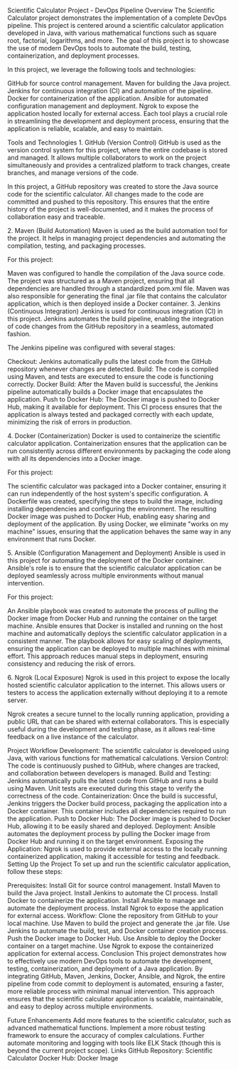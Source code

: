 Scientific Calculator Project - DevOps Pipeline Overview The Scientific
Calculator project demonstrates the implementation of a complete DevOps
pipeline. This project is centered around a scientific calculator
application developed in Java, with various mathematical functions such
as square root, factorial, logarithms, and more. The goal of this
project is to showcase the use of modern DevOps tools to automate the
build, testing, containerization, and deployment processes.

In this project, we leverage the following tools and technologies:

GitHub for source control management. Maven for building the Java
project. Jenkins for continuous integration (CI) and automation of the
pipeline. Docker for containerization of the application. Ansible for
automated configuration management and deployment. Ngrok to expose the
application hosted locally for external access. Each tool plays a
crucial role in streamlining the development and deployment process,
ensuring that the application is reliable, scalable, and easy to
maintain.

Tools and Technologies 1. GitHub (Version Control) GitHub is used as the
version control system for this project, where the entire codebase is
stored and managed. It allows multiple collaborators to work on the
project simultaneously and provides a centralized platform to track
changes, create branches, and manage versions of the code.

In this project, a GitHub repository was created to store the Java
source code for the scientific calculator. All changes made to the code
are committed and pushed to this repository. This ensures that the
entire history of the project is well-documented, and it makes the
process of collaboration easy and traceable.

2\. Maven (Build Automation) Maven is used as the build automation tool
for the project. It helps in managing project dependencies and
automating the compilation, testing, and packaging processes.

For this project:

Maven was configured to handle the compilation of the Java source code.
The project was structured as a Maven project, ensuring that all
dependencies are handled through a standardized pom.xml file. Maven was
also responsible for generating the final .jar file that contains the
calculator application, which is then deployed inside a Docker
container. 3. Jenkins (Continuous Integration) Jenkins is used for
continuous integration (CI) in this project. Jenkins automates the build
pipeline, enabling the integration of code changes from the GitHub
repository in a seamless, automated fashion.

The Jenkins pipeline was configured with several stages:

Checkout: Jenkins automatically pulls the latest code from the GitHub
repository whenever changes are detected. Build: The code is compiled
using Maven, and tests are executed to ensure the code is functioning
correctly. Docker Build: After the Maven build is successful, the
Jenkins pipeline automatically builds a Docker image that encapsulates
the application. Push to Docker Hub: The Docker image is pushed to
Docker Hub, making it available for deployment. This CI process ensures
that the application is always tested and packaged correctly with each
update, minimizing the risk of errors in production.

4\. Docker (Containerization) Docker is used to containerize the
scientific calculator application. Containerization ensures that the
application can be run consistently across different environments by
packaging the code along with all its dependencies into a Docker image.

For this project:

The scientific calculator was packaged into a Docker container, ensuring
it can run independently of the host system\'s specific configuration. A
Dockerfile was created, specifying the steps to build the image,
including installing dependencies and configuring the environment. The
resulting Docker image was pushed to Docker Hub, enabling easy sharing
and deployment of the application. By using Docker, we eliminate \"works
on my machine\" issues, ensuring that the application behaves the same
way in any environment that runs Docker.

5\. Ansible (Configuration Management and Deployment) Ansible is used in
this project for automating the deployment of the Docker container.
Ansible\'s role is to ensure that the scientific calculator application
can be deployed seamlessly across multiple environments without manual
intervention.

For this project:

An Ansible playbook was created to automate the process of pulling the
Docker image from Docker Hub and running the container on the target
machine. Ansible ensures that Docker is installed and running on the
host machine and automatically deploys the scientific calculator
application in a consistent manner. The playbook allows for easy scaling
of deployments, ensuring the application can be deployed to multiple
machines with minimal effort. This approach reduces manual steps in
deployment, ensuring consistency and reducing the risk of errors.

6\. Ngrok (Local Exposure) Ngrok is used in this project to expose the
locally hosted scientific calculator application to the internet. This
allows users or testers to access the application externally without
deploying it to a remote server.

Ngrok creates a secure tunnel to the locally running application,
providing a public URL that can be shared with external collaborators.
This is especially useful during the development and testing phase, as
it allows real-time feedback on a live instance of the calculator.

Project Workflow Development: The scientific calculator is developed
using Java, with various functions for mathematical calculations.
Version Control: The code is continuously pushed to GitHub, where
changes are tracked, and collaboration between developers is managed.
Build and Testing: Jenkins automatically pulls the latest code from
GitHub and runs a build using Maven. Unit tests are executed during this
stage to verify the correctness of the code. Containerization: Once the
build is successful, Jenkins triggers the Docker build process,
packaging the application into a Docker container. This container
includes all dependencies required to run the application. Push to
Docker Hub: The Docker image is pushed to Docker Hub, allowing it to be
easily shared and deployed. Deployment: Ansible automates the deployment
process by pulling the Docker image from Docker Hub and running it on
the target environment. Exposing the Application: Ngrok is used to
provide external access to the locally running containerized
application, making it accessible for testing and feedback. Setting Up
the Project To set up and run the scientific calculator application,
follow these steps:

Prerequisites: Install Git for source control management. Install Maven
to build the Java project. Install Jenkins to automate the CI process.
Install Docker to containerize the application. Install Ansible to
manage and automate the deployment process. Install Ngrok to expose the
application for external access. Workflow: Clone the repository from
GitHub to your local machine. Use Maven to build the project and
generate the .jar file. Use Jenkins to automate the build, test, and
Docker container creation process. Push the Docker image to Docker Hub.
Use Ansible to deploy the Docker container on a target machine. Use
Ngrok to expose the containerized application for external access.
Conclusion This project demonstrates how to effectively use modern
DevOps tools to automate the development, testing, containerization, and
deployment of a Java application. By integrating GitHub, Maven, Jenkins,
Docker, Ansible, and Ngrok, the entire pipeline from code commit to
deployment is automated, ensuring a faster, more reliable process with
minimal manual intervention. This approach ensures that the scientific
calculator application is scalable, maintainable, and easy to deploy
across multiple environments.

Future Enhancements Add more features to the scientific calculator, such
as advanced mathematical functions. Implement a more robust testing
framework to ensure the accuracy of complex calculations. Further
automate monitoring and logging with tools like ELK Stack (though this
is beyond the current project scope). Links GitHub Repository:
Scientific Calculator Docker Hub: Docker Image